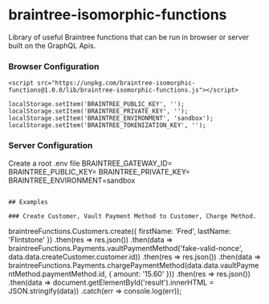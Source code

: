 # braintree-isomorphic-functions
Library of useful Braintree functions that can be run in browser or server built on the GraphQL Apis.

### Browser Configuration  
```
<script src="https://unpkg.com/braintree-isomorphic-functions@1.0.0/lib/braintree-isomorphic-functions.js"></script>
```
```
localStorage.setItem('BRAINTREE_PUBLIC_KEY', '');
localStorage.setItem('BRAINTREE_PRIVATE_KEY', '');
localStorage.setItem('BRAINTREE_ENVIRONMENT', 'sandbox');
localStorage.setItem('BRAINTREE_TOKENIZATION_KEY', '');
```

### Server Configuration
Create a root .env file
BRAINTREE_GATEWAY_ID=
BRAINTREE_PUBLIC_KEY=
BRAINTREE_PRIVATE_KEY=
BRAINTREE_ENVIRONMENT=sandbox

```

## Examples

### Create Customer, Vault Payment Method to Customer, Charge Method.
```
braintreeFunctions.Customers.create({ firstName: 'Fred', lastName: 'Flintstone' })
    .then(res => res.json())
    .then(data => braintreeFunctions.Payments.vaultPaymentMethod('fake-valid-nonce', data.data.createCustomer.customer.id))
    .then(res => res.json())
    .then(data => braintreeFunctions.Payments.chargePaymentMethod(data.data.vaultPaymentMethod.paymentMethod.id, { amount: '15.60' }))
    .then(res => res.json())
    .then(data => document.getElementById('result').innerHTML = JSON.stringify(data))
    .catch(err => console.log(err));
    
```
